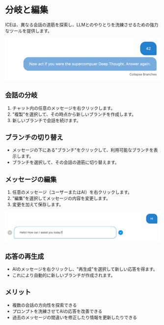 # 分岐と編集

ICEは、異なる会話の道筋を探索し、LLMとのやりとりを洗練させるための強力なツールを提供します。

![分岐](../images/branching.png)

## 会話の分岐

1. チャット内の任意のメッセージを右クリックします。
2. "複製"を選択して、その時点から新しいブランチを作成します。
3. 新しいブランチで会話を続けます。

## ブランチの切り替え

- メッセージの下にある"ブランチ"をクリックして、利用可能なブランチを表示します。
- ブランチを選択して、その会話の道筋に切り替えます。

## メッセージの編集

1. 任意のメッセージ（ユーザーまたはAI）を右クリックします。
2. "編集"を選択してメッセージの内容を変更します。
3. 変更を加えて保存します。

![メッセージの編集](../images/editing.png)

## 応答の再生成

- AIのメッセージを右クリックし、"再生成"を選択して新しい応答を得ます。
- これにより自動的に新しいブランチが作成されます。

## メリット

- 複数の会話の方向性を探索できる
- プロンプトを洗練させてAIの応答を改善できる
- 過去のメッセージの間違いを修正したり情報を更新したりできる
